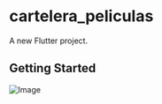 # cartelera_peliculas
A new Flutter project.
## Getting Started
![Image](https://github.com/user-attachments/assets/b8c5759d-26c7-4faf-8a53-702865e60c02)
